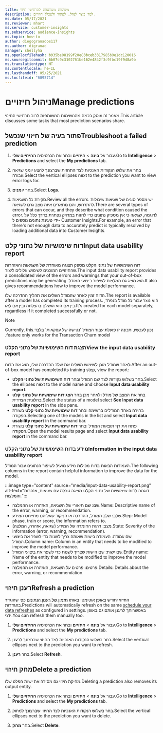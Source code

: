 ```yaml
---
title: משימות משותפות לתרחישי חיזוי
description: למד כיצד לנהל, לפתור ולשכלל חיזויים.
ms.date: 05/17/2021
ms.reviewer: mhart
ms.service: customer-insights
ms.subservice: audience-insights
ms.topic: how-to
author: diegogranados117
ms.author: digranad
manager: shellyha
ms.openlocfilehash: b935be08199f20e83bceb3317985b0e1dc120016
ms.sourcegitcommit: 6b07c9c3102761be162e4842f3c9fbc19f948a9b
ms.translationtype: HT
ms.contentlocale: he-IL
ms.lasthandoff: 05/25/2021
ms.locfileid: "6095714"
---
```

# <a name="manage-predictions"></a><span data-ttu-id="476c5-103">ניהול חיזויים</span><span class="sxs-lookup"><span data-stu-id="476c5-103">Manage predictions</span></span>

<span data-ttu-id="476c5-104">מאמר זה עוסק בכמה מהמשימות המשותפות לרוב תרחישי החיזוי.</span><span class="sxs-lookup"><span data-stu-id="476c5-104">This article discusses some tasks that most prediction scenarios share.</span></span>

## <a name="troubleshoot-a-failed-prediction"></a><span data-ttu-id="476c5-105">פתור בעיה של חיזוי שנכשל</span><span class="sxs-lookup"><span data-stu-id="476c5-105">Troubleshoot a failed prediction</span></span>

1. <span data-ttu-id="476c5-106">עבור אל **בינה** > **חיזויים** ובחר את הכרטיסיה **החיזויים שלי**.</span><span class="sxs-lookup"><span data-stu-id="476c5-106">Go to **Intelligence** > **Predictions** and select the **My predictions** tab.</span></span>

1. <span data-ttu-id="476c5-107">בחר את שלוש הנקודות האנכיות לצד התחזית שברצונך להציג יומני שגיאה עבורה.</span><span class="sxs-lookup"><span data-stu-id="476c5-107">Select the vertical ellipses next to the prediction you want to view error logs for.</span></span>

1. <span data-ttu-id="476c5-108">בחר **יומנים**.</span><span class="sxs-lookup"><span data-stu-id="476c5-108">Select **Logs**.</span></span>

1. <span data-ttu-id="476c5-109">סקירת כל השגיאות.</span><span class="sxs-lookup"><span data-stu-id="476c5-109">Review all the errors.</span></span> <span data-ttu-id="476c5-110">יש מספר סוגים של שגיאות שיכולות להתרחש, והם מתארים איזה מצב גרם לשגיאה.</span><span class="sxs-lookup"><span data-stu-id="476c5-110">There are several types of errors that can occur, and they describe what condition caused the error.</span></span> <span data-ttu-id="476c5-111">לדוגמה, שגיאה כי אין מספיק נתונים כדי לחזות במדויק נפתרת בדרך כלל על ידי טעינת נתונים נוספים ל- Customer Insights.</span><span class="sxs-lookup"><span data-stu-id="476c5-111">For example, an error that there's not enough data to accurately predict is typically resolved by loading additional data into Customer Insights.</span></span>

## <a name="input-data-usability-report"></a><span data-ttu-id="476c5-112">דוח שימושיות של נתוני קלט</span><span class="sxs-lookup"><span data-stu-id="476c5-112">Input data usability report</span></span>

<span data-ttu-id="476c5-113">דוח השימושיות של נתוני הקלט מספק תצוגה מאוחדת של השגיאות והאזהרות שהחיזויים המוכנים לשימוש עלולים ליצור.</span><span class="sxs-lookup"><span data-stu-id="476c5-113">The input data usability report provides a consolidated view of the errors and warnings that your out-of-box predictions may be generating.</span></span> <span data-ttu-id="476c5-114">הוא מציג גם המלצות לשיפור ביצועי המודל.</span><span class="sxs-lookup"><span data-stu-id="476c5-114">It also gives recommendations how to improve the model performance.</span></span>

<span data-ttu-id="476c5-115">הדוח זמין לאחר שהמודל השלים את תהליך ההדרכה שלו.</span><span class="sxs-lookup"><span data-stu-id="476c5-115">The report is available after a model has completed its training process.</span></span> <span data-ttu-id="476c5-116">הוא נוצר עבור כל מודל בנפרד, בין אם הוא הושלם בהצלחה ובין אם לאו.</span><span class="sxs-lookup"><span data-stu-id="476c5-116">It's created for each model separately, regardless if it completed successfully or not.</span></span>

> [!NOTE]
> <span data-ttu-id="476c5-117">נכון לעכשיו, תכונה זו פועלת עבור ‏‫המודל 'נטישה של עסקאות' בלבד.</span><span class="sxs-lookup"><span data-stu-id="476c5-117">Currently, this feature only works for the Transaction Churn model.</span></span>

### <a name="view-the-input-data-usability-report"></a><span data-ttu-id="476c5-118">הצגת דוח השימושיות של נתוני הקלט</span><span class="sxs-lookup"><span data-stu-id="476c5-118">View the input data usability report</span></span>

<span data-ttu-id="476c5-119">לאחר שמודל מוכן לשימוש השלים את שלב ההדרכה שלו, הצג את הדוח:</span><span class="sxs-lookup"><span data-stu-id="476c5-119">After an out-of-box model has completed its training step, view the report:</span></span>
- <span data-ttu-id="476c5-120">בחר בשלוש נקודות לצד שם המודל ובחר **דוח השימושיות של נתוני הקלט**.</span><span class="sxs-lookup"><span data-stu-id="476c5-120">Select the ellipses next to the model name and choose **Input data usability report**.</span></span>
- <span data-ttu-id="476c5-121">בחר את המצב של מודל ולאחר מכן בחר **‏‫הצג דוח שימושיות של נתוני קלט‬** בחלונית הצדדית.</span><span class="sxs-lookup"><span data-stu-id="476c5-121">Select the status of a model select **See Input data usability report** in the side pane.</span></span>
- <span data-ttu-id="476c5-122">בחירה באחד המודלים ברשימה ובחר **‏‫דוח שימושיות של נתוני קלט‬** בשורת הפקודה.</span><span class="sxs-lookup"><span data-stu-id="476c5-122">Selecting one of the models in the list and select **Input data usability report** in the command bar.</span></span>
- <span data-ttu-id="476c5-123">פתח את דף תוצאות המודל ובחר **‏‫דוח שימושיות של נתוני קלט‬** בשורת הפקודה.</span><span class="sxs-lookup"><span data-stu-id="476c5-123">Open the model results page and select **Input data usability report** in the command bar.</span></span>

### <a name="information-in-the-input-data-usability-report"></a><span data-ttu-id="476c5-124">מידע בדוח השימושיות של נתוני הקלט</span><span class="sxs-lookup"><span data-stu-id="476c5-124">Information in the input data usability report</span></span>

<span data-ttu-id="476c5-125">העמודות הבאות בדוח מכילות מידע מועיל לשיפור הנתונים עבור המודל.</span><span class="sxs-lookup"><span data-stu-id="476c5-125">The following columns in the report contain helpful information to improve the data for the model.</span></span>

:::image type="content" source="media/input-data-usability-report.png" alt-text="דוגמה לדוח שימושיות של נתוני הקלט מציגה טבלה עם שגיאות, אזהרות והמלצות.":::

- <span data-ttu-id="476c5-127">שם: שם תיאורי של השגיאה, האזהרה או ההמלצה.</span><span class="sxs-lookup"><span data-stu-id="476c5-127">Name: Descriptive name of the error, warning, or recommendation.</span></span>
- <span data-ttu-id="476c5-128">שלב: שלב המודל, ההדרכה או הניקוד שאליהם מתייחס המידע.</span><span class="sxs-lookup"><span data-stu-id="476c5-128">Step: Model phase, train or score, the information refers to.</span></span>
- <span data-ttu-id="476c5-129">מצב: דרגת החומרה של המידע (שגיאה, אזהרה, המלצה).</span><span class="sxs-lookup"><span data-stu-id="476c5-129">State: Severity of the information (error, warning, recommendation).</span></span>
- <span data-ttu-id="476c5-130">שם עמודה: העמודה בישות שאותה צריך לשנות כדי לשפר את ביצועי המודל.</span><span class="sxs-lookup"><span data-stu-id="476c5-130">Column name: Column in an entity that needs to be modified to improve the model performance.</span></span>
- <span data-ttu-id="476c5-131">שם ישות: שם הישות שצריך לשנות כדי לשפר את ביצועי המודל.</span><span class="sxs-lookup"><span data-stu-id="476c5-131">Entity name: Name of the entity that needs to be modified to improve the model performance.</span></span>
- <span data-ttu-id="476c5-132">פרטים: פרטים על השגיאה, האזהרה או ההמלצה.</span><span class="sxs-lookup"><span data-stu-id="476c5-132">Details: Details about the error, warning, or recommendation.</span></span>

## <a name="refresh-a-prediction"></a><span data-ttu-id="476c5-133">רענן חיזוי</span><span class="sxs-lookup"><span data-stu-id="476c5-133">Refresh a prediction</span></span>

<span data-ttu-id="476c5-134">החיזוי יחודש באופן אוטומטי באותו [תזמון של רענון הנתונים](system.md#schedule-tab) כפי שהוגדר בהגדרות.</span><span class="sxs-lookup"><span data-stu-id="476c5-134">Predictions will automatically refresh on the same [schedule your data refreshes](system.md#schedule-tab) as configured in settings.</span></span> <span data-ttu-id="476c5-135">באפשרותך לרענן אותם גם באופן ידני.</span><span class="sxs-lookup"><span data-stu-id="476c5-135">You can refresh them manually too.</span></span>

1. <span data-ttu-id="476c5-136">עבור אל **בינה** > **חיזויים** ובחר את הכרטיסיה **החיזויים שלי**.</span><span class="sxs-lookup"><span data-stu-id="476c5-136">Go to **Intelligence** > **Predictions** and select the **My predictions** tab.</span></span>

1. <span data-ttu-id="476c5-137">בחר בשלוש הנקודות האנכיות לצד החיזוי שברצונך לרענן.</span><span class="sxs-lookup"><span data-stu-id="476c5-137">Select the vertical ellipses next to the prediction you want to refresh.</span></span>

1. <span data-ttu-id="476c5-138">בחר **רענן**.</span><span class="sxs-lookup"><span data-stu-id="476c5-138">Select **Refresh**.</span></span>

## <a name="delete-a-prediction"></a><span data-ttu-id="476c5-139">מחק חיזוי</span><span class="sxs-lookup"><span data-stu-id="476c5-139">Delete a prediction</span></span>

<span data-ttu-id="476c5-140">מחיקת חיזוי גם מסירה את ישות הפלט שלו.</span><span class="sxs-lookup"><span data-stu-id="476c5-140">Deleting a prediction also removes its output entity.</span></span>

1. <span data-ttu-id="476c5-141">עבור אל **בינה** > **חיזויים** ובחר את הכרטיסיה **החיזויים שלי**.</span><span class="sxs-lookup"><span data-stu-id="476c5-141">Go to **Intelligence** > **Predictions** and select the **My predictions** tab.</span></span>

1. <span data-ttu-id="476c5-142">בחר בשלוש הנקודות האנכיות לצד החיזוי שברצונך למחוק.</span><span class="sxs-lookup"><span data-stu-id="476c5-142">Select the vertical ellipses next to the prediction you want to delete.</span></span>

1. <span data-ttu-id="476c5-143">בחר **מחק**.</span><span class="sxs-lookup"><span data-stu-id="476c5-143">Select **Delete**.</span></span>
